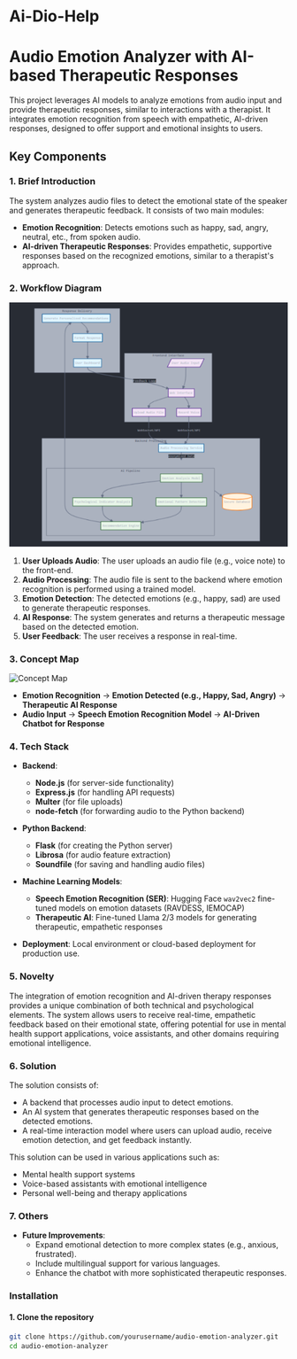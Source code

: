 # Ai-Dio-Help
# Audio Emotion Analyzer with AI-based Therapeutic Responses

This project leverages AI models to analyze emotions from audio input and provide therapeutic responses, similar to interactions with a therapist. It integrates emotion recognition from speech with empathetic, AI-driven responses, designed to offer support and emotional insights to users.

## Key Components

### 1. **Brief Introduction**
The system analyzes audio files to detect the emotional state of the speaker and generates therapeutic feedback. It consists of two main modules:
- **Emotion Recognition**: Detects emotions such as happy, sad, angry, neutral, etc., from spoken audio.
- **AI-driven Therapeutic Responses**: Provides empathetic, supportive responses based on the recognized emotions, similar to a therapist's approach.

### 2. **Workflow Diagram**

![Workflow Diagram](./assets/workflow_diagram.png)

1. **User Uploads Audio**: The user uploads an audio file (e.g., voice note) to the front-end.
2. **Audio Processing**: The audio file is sent to the backend where emotion recognition is performed using a trained model.
3. **Emotion Detection**: The detected emotions (e.g., happy, sad) are used to generate therapeutic responses.
4. **AI Response**: The system generates and returns a therapeutic message based on the detected emotion.
5. **User Feedback**: The user receives a response in real-time.

### 3. **Concept Map**

![Concept Map](./assets/concept_map.png)

- **Emotion Recognition** -> **Emotion Detected (e.g., Happy, Sad, Angry)** -> **Therapeutic AI Response**
- **Audio Input** -> **Speech Emotion Recognition Model** -> **AI-Driven Chatbot for Response**

### 4. **Tech Stack**
- **Backend**: 
  - **Node.js** (for server-side functionality)
  - **Express.js** (for handling API requests)
  - **Multer** (for file uploads)
  - **node-fetch** (for forwarding audio to the Python backend)
  
- **Python Backend**: 
  - **Flask** (for creating the Python server)
  - **Librosa** (for audio feature extraction)
  - **Soundfile** (for saving and handling audio files)
  
- **Machine Learning Models**:
  - **Speech Emotion Recognition (SER)**: Hugging Face `wav2vec2` fine-tuned models on emotion datasets (RAVDESS, IEMOCAP)
  - **Therapeutic AI**: Fine-tuned Llama 2/3 models for generating therapeutic, empathetic responses

- **Deployment**: Local environment or cloud-based deployment for production use.

### 5. **Novelty**
The integration of emotion recognition and AI-driven therapy responses provides a unique combination of both technical and psychological elements. The system allows users to receive real-time, empathetic feedback based on their emotional state, offering potential for use in mental health support applications, voice assistants, and other domains requiring emotional intelligence.

### 6. **Solution**
The solution consists of:
- A backend that processes audio input to detect emotions.
- An AI system that generates therapeutic responses based on the detected emotions.
- A real-time interaction model where users can upload audio, receive emotion detection, and get feedback instantly.

This solution can be used in various applications such as:
- Mental health support systems
- Voice-based assistants with emotional intelligence
- Personal well-being and therapy applications

### 7. **Others**

- **Future Improvements**:
  - Expand emotional detection to more complex states (e.g., anxious, frustrated).
  - Include multilingual support for various languages.
  - Enhance the chatbot with more sophisticated therapeutic responses.

### Installation

#### 1. Clone the repository

```bash
git clone https://github.com/yourusername/audio-emotion-analyzer.git
cd audio-emotion-analyzer
